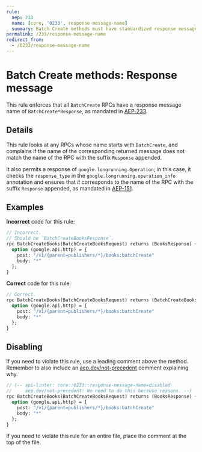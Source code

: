 ```yaml
---
rule:
  aep: 233
  name: [core, '0233', response-message-name]
  summary: Batch Create methods must have standardized response message names.
permalink: /233/response-message-name
redirect_from:
  - /0233/response-message-name
---
```


# Batch Create methods: Response message

This rule enforces that all `BatchCreate` RPCs have a response message name of
`BatchCreate*Response`, as mandated in [AEP-233][].

## Details

This rule looks at any RPCs whose name starts with `BatchCreate`, and
complains if the name of the corresponding returned message does not match the
name of the RPC with the suffix `Response` appended.

It also permits a response of `google.longrunning.Operation`; in this case, it
checks the `response_type` in the `google.longrunning.operation_info`
annotation and ensures that _it_ corresponds to the name of the RPC with the
suffix `Response` appended, as mandated in [AEP-151][].

## Examples

**Incorrect** code for this rule:

```proto
// Incorrect.
// Should be `BatchCreateBooksResponse`.
rpc BatchCreateBooks(BatchCreateBooksRequest) returns (BooksResponse) {
  option (google.api.http) = {
    post: "/v1/{parent=publishers/*}/books:batchCreate"
    body: "*"
  };
}
```

**Correct** code for this rule:

```proto
// Correct.
rpc BatchCreateBooks(BatchCreateBooksRequest) returns (BatchCreateBooksResponse) {
  option (google.api.http) = {
    post: "/v1/{parent=publishers/*}/books:batchCreate"
    body: "*"
  };
}
```

## Disabling

If you need to violate this rule, use a leading comment above the method.
Remember to also include an [aep.dev/not-precedent][] comment explaining why.

```proto
// (-- api-linter: core::0233::response-message-name=disabled
//     aep.dev/not-precedent: We need to do this because reasons. --)
rpc BatchCreateBooks(BatchCreateBooksRequest) returns (BooksResponse) {
  option (google.api.http) = {
    post: "/v1/{parent=publishers/*}/books:batchCreate"
    body: "*"
  };
}
```

If you need to violate this rule for an entire file, place the comment at the
top of the file.

[aep-233]: https://aep.dev/233
[aep-151]: https://aep.dev/151
[aep.dev/not-precedent]: https://aep.dev/not-precedent
